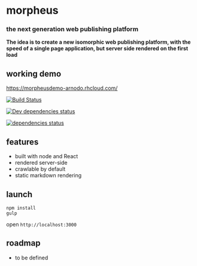 # morpheus
### the next generation web publishing platform

**The idea is to create a new isomorphic web publishing platform, with the speed of a single page application, but server side rendered on the first load**

## working demo
https://morpheusdemo-arnodo.rhcloud.com/

[![Build Status](https://secure.travis-ci.org/vesparny/morpheus.svg)](http://travis-ci.org/vesparny/morpheus)

[![Dev dependencies status](https://david-dm.org/vesparny/morpheus/dev-status.svg?style=flat)](https://david-dm.org/vesparny/morpheus#info=devDependencies "Dependency status")

[![dependencies status](https://david-dm.org/vesparny/morpheus/status.svg?style=flat)](https://david-dm.org/vesparny/morpheus#info=dependencies "Dependency status")

## features

* built with node and React
* rendered server-side
* crawlable by default
* static markdown rendering

## launch

```
npm install
gulp
```
open `http://localhost:3000`

## roadmap

* to be defined
